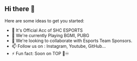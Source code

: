 ## Hi there 👋

<!-- 
**SHC-ESPORTS/SHC-ESPORTS** is a ✨ _special_ ✨ repository because its `README.md` (this file) appears on your GitHub profile.
-->
Here are some ideas to get you started:

- 🔭 It's Official Acc of SHC ESPORTS 
- 🌱 We're currently Playing BGMI, PUBG
- 👯 We're looking to collaborate with Esports Team Sponsors.
- 📫 Follow us on : Instagram, Youtube, GitHub...
- ⚡ Fun fact: Soon on TOP 🦅♾️
